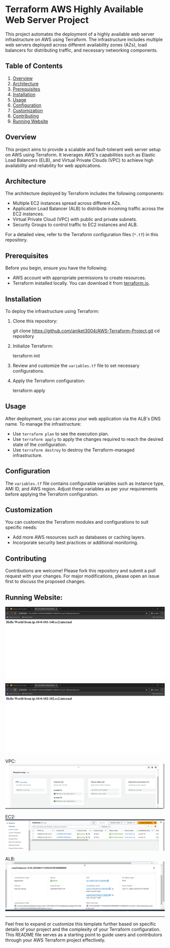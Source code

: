 # Terraform AWS Highly Available Web Server Project

This project automates the deployment of a highly available web server infrastructure on AWS using Terraform. The infrastructure includes multiple web servers deployed across different availability zones (AZs), load balancers for distributing traffic, and necessary networking components.

## Table of Contents

1. [Overview](#overview)
2. [Architecture](#architecture)
3. [Prerequisites](#prerequisites)
4. [Installation](#installation)
5. [Usage](#usage)
6. [Configuration](#configuration)
7. [Customization](#customization)
8. [Contributing](#contributing)
9. [Running Website](#running-website)


## Overview

This project aims to provide a scalable and fault-tolerant web server setup on AWS using Terraform. It leverages AWS's capabilities such as Elastic Load Balancers (ELB), and Virtual Private Clouds (VPC) to achieve high availability and reliability for web applications.

## Architecture

The architecture deployed by Terraform includes the following components:
- Multiple EC2 instances spread across different AZs.
- Application Load Balancer (ALB) to distribute incoming traffic across the EC2 instances.
- Virtual Private Cloud (VPC) with public and private subnets.
- Security Groups to control traffic to EC2 instances and ALB.

For a detailed view, refer to the Terraform configuration files (`*.tf`) in this repository.

## Prerequisites

Before you begin, ensure you have the following:
- AWS account with appropriate permissions to create resources.
- Terraform installed locally. You can download it from [terraform.io](https://www.terraform.io/downloads.html).

## Installation

To deploy the infrastructure using Terraform:
1. Clone this repository:
   
   git clone https://github.com/aniket3004/AWS-Terraform-Project.git
   cd repository
   
2. Initialize Terraform:
   
   terraform init
   
3. Review and customize the `variables.tf` file to set necessary configurations.
4. Apply the Terraform configuration:
   
   terraform apply
   

## Usage

After deployment, you can access your web application via the ALB's DNS name. To manage the infrastructure:
- Use `terraform plan` to see the execution plan.
- Use `terraform apply` to apply the changes required to reach the desired state of the configuration.
- Use `terraform destroy` to destroy the Terraform-managed infrastructure.

## Configuration

The `variables.tf` file contains configurable variables such as instance type, AMI ID, and AWS region. Adjust these variables as per your requirements before applying the Terraform configuration.

## Customization

You can customize the Terraform modules and configurations to suit specific needs:
- Add more AWS resources such as databases or caching layers.
- Incorporate security best practices or additional monitoring.


## Contributing

Contributions are welcome! Please fork this repository and submit a pull request with your changes. For major modifications, please open an issue first to discuss the proposed changes.


## Running Website:

![Alt text](/images/vm1.png)

![Alt text](/images/vm2.png)

VPC:
![Alt text](/images/vpc.png)

EC2:
![Alt text](/images/ec2.png)

ALB:
![Alt text](/images/alb.png)

---

Feel free to expand or customize this template further based on specific details of your project and the complexity of your Terraform configuration. This README file serves as a starting point to guide users and contributors through your AWS Terraform project effectively.